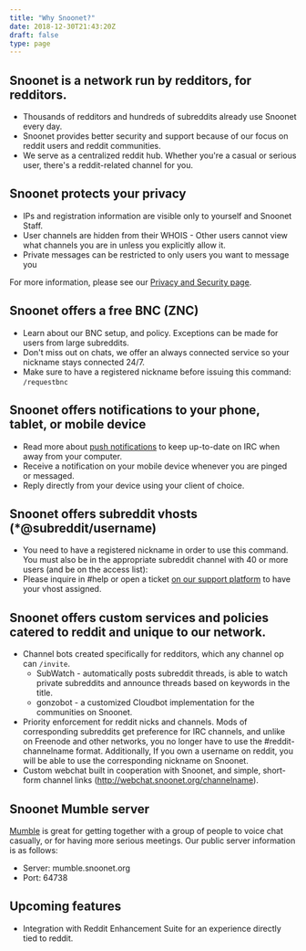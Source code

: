 ```yaml
---
title: "Why Snoonet?"
date: 2018-12-30T21:43:20Z
draft: false
type: page
---
```


## Snoonet is a network run by redditors, for redditors.

* Thousands of redditors and hundreds of subreddits already use Snoonet every day.
* Snoonet provides better security and support because of our focus on reddit
  users and reddit communities.
* We serve as a centralized reddit hub. Whether you're a casual or serious user,
  there's a reddit-related channel for you.

## Snoonet protects your privacy

* IPs and registration information are visible only to yourself and Snoonet
  Staff.
* User channels are hidden from their WHOIS - Other users cannot view what
  channels you are in unless you explicitly allow it.
* Private messages can be restricted to only users you want to message you

For more information, please see our [Privacy and Security page](/privacy).

## Snoonet offers a free BNC (ZNC)

* Learn about our BNC setup, and policy. Exceptions can be made for users from
  large subreddits.
* Don't miss out on chats, we offer an always connected service so your nickname
  stays connected 24/7.
* Make sure to have a registered nickname before issuing this command: `/requestbnc`

## Snoonet offers notifications to your phone, tablet, or mobile device

* Read more about [push notifications](/push) to keep up-to-date on IRC when
  away from your computer.
* Receive a notification on your mobile device whenever you are pinged or
  messaged.
* Reply directly from your device using your client of choice.

## Snoonet offers subreddit vhosts (*@subreddit/username)
* You need to have a registered nickname in order to use this command. You must
  also be in the appropriate subreddit channel with 40 or more users (and be on
  the access list):
* Please inquire in #help or open a ticket [on our support platform](https://support.snoonet.org/)
  to have your vhost assigned.

## Snoonet offers custom services and policies catered to reddit and unique to our network.

* Channel bots created specifically for redditors, which any channel op can
  `/invite`.
  - SubWatch - automatically posts subreddit threads, is able to watch private
    subreddits and announce threads based on keywords in the title.
  - gonzobot - a customized Cloudbot implementation for the communities on
    Snoonet.
* Priority enforcement for reddit nicks and channels. Mods of corresponding
  subreddits get preference for IRC channels, and unlike on Freenode and other
  networks, you no longer have to use the #reddit-channelname format.
  Additionally, If you own a username on reddit, you will be able to use the
  corresponding nickname on Snoonet.
* Custom webchat built in cooperation with Snoonet, and simple, short-form
  channel links (http://webchat.snoonet.org/channelname).

## Snoonet Mumble server

[Mumble](http://wiki.mumble.info/wiki/Main_Page) is great for getting together
with a group of people to voice chat casually, or for having more serious
meetings. Our public server information is as follows:

* Server: mumble.snoonet.org
* Port: 64738

## Upcoming features

* Integration with Reddit Enhancement Suite for an experience directly tied to reddit.
